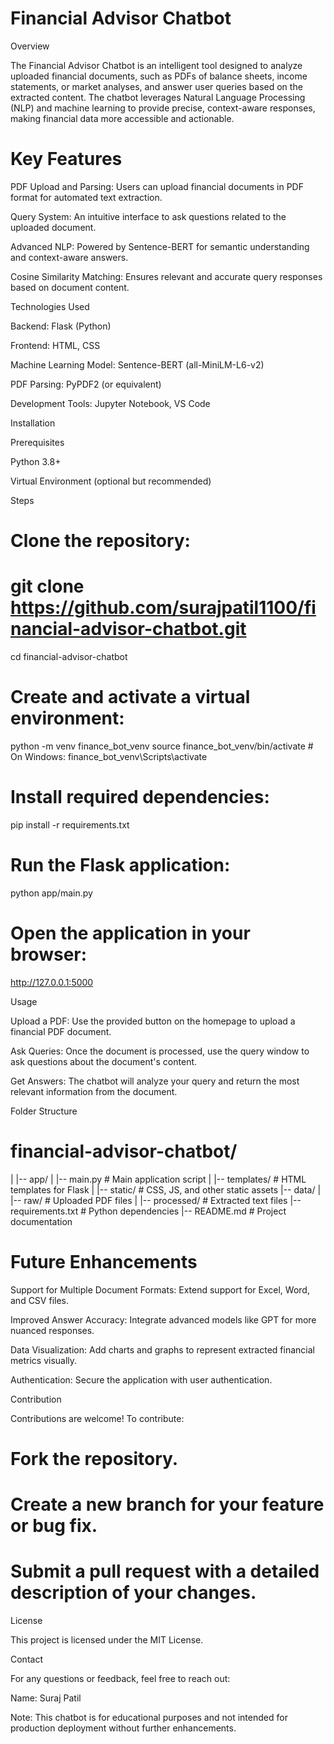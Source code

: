 # Financial Advisor Chatbot

Overview

The Financial Advisor Chatbot is an intelligent tool designed to analyze uploaded financial documents, such as PDFs of balance sheets, income statements, or market analyses, and answer user queries based on the extracted content. The chatbot leverages Natural Language Processing (NLP) and machine learning to provide precise, context-aware responses, making financial data more accessible and actionable.

# Key Features

PDF Upload and Parsing: Users can upload financial documents in PDF format for automated text extraction.

Query System: An intuitive interface to ask questions related to the uploaded document.

Advanced NLP: Powered by Sentence-BERT for semantic understanding and context-aware answers.

Cosine Similarity Matching: Ensures relevant and accurate query responses based on document content.

Technologies Used

Backend: Flask (Python)

Frontend: HTML, CSS

Machine Learning Model: Sentence-BERT (all-MiniLM-L6-v2)

PDF Parsing: PyPDF2 (or equivalent)

Development Tools: Jupyter Notebook, VS Code

Installation

Prerequisites

Python 3.8+

Virtual Environment (optional but recommended)

Steps

# Clone the repository:

# git clone https://github.com/surajpatil1100/financial-advisor-chatbot.git
cd financial-advisor-chatbot

# Create and activate a virtual environment:

python -m venv finance_bot_venv
source finance_bot_venv/bin/activate  # On Windows: finance_bot_venv\Scripts\activate

# Install required dependencies:

pip install -r requirements.txt

# Run the Flask application:

python app/main.py

# Open the application in your browser:

http://127.0.0.1:5000

Usage

Upload a PDF: Use the provided button on the homepage to upload a financial PDF document.

Ask Queries: Once the document is processed, use the query window to ask questions about the document's content.

Get Answers: The chatbot will analyze your query and return the most relevant information from the document.

Folder Structure

# financial-advisor-chatbot/
|
|-- app/
|   |-- main.py        # Main application script
|   |-- templates/     # HTML templates for Flask
|   |-- static/        # CSS, JS, and other static assets
|-- data/
|   |-- raw/           # Uploaded PDF files
|   |-- processed/     # Extracted text files
|-- requirements.txt   # Python dependencies
|-- README.md          # Project documentation

# Future Enhancements

Support for Multiple Document Formats: Extend support for Excel, Word, and CSV files.

Improved Answer Accuracy: Integrate advanced models like GPT for more nuanced responses.

Data Visualization: Add charts and graphs to represent extracted financial metrics visually.

Authentication: Secure the application with user authentication.

Contribution

Contributions are welcome! To contribute:

# Fork the repository.

# Create a new branch for your feature or bug fix.

# Submit a pull request with a detailed description of your changes.

License

This project is licensed under the MIT License.

Contact

For any questions or feedback, feel free to reach out:

Name: Suraj Patil


Note: This chatbot is for educational purposes and not intended for production deployment without further enhancements.


